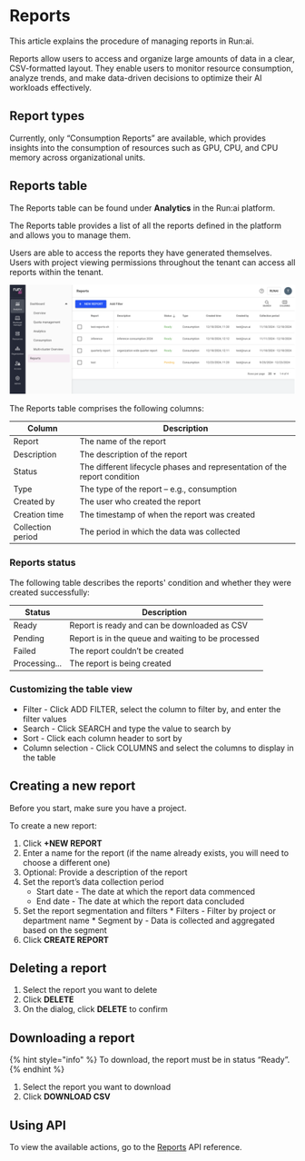 # Reports

This article explains the procedure of managing reports in Run:ai.

Reports allow users to access and organize large amounts of data in a clear, CSV-formatted layout. They enable users to monitor resource consumption, analyze trends, and make data-driven decisions to optimize their AI workloads effectively.

## Report types

Currently, only “Consumption Reports” are available, which provides insights into the consumption of resources such as GPU, CPU, and CPU memory across organizational units.

## Reports table

The Reports table can be found under **Analytics** in the Run:ai platform.

The Reports table provides a list of all the reports defined in the platform and allows you to manage them.

Users are able to access the reports they have generated themselves. Users with project viewing permissions throughout the tenant can access all reports within the tenant.

![](img/reports-table.png)

The Reports table comprises the following columns:

| Column            | Description                                                               |
| ----------------- | ------------------------------------------------------------------------- |
| Report            | The name of the report                                                    |
| Description       | The description of the report                                             |
| Status            | The different lifecycle phases and representation of the report condition |
| Type              | The type of the report – e.g., consumption                                |
| Created by        | The user who created the report                                           |
| Creation time     | The timestamp of when the report was created                              |
| Collection period | The period in which the data was collected                                |

### Reports status

The following table describes the reports' condition and whether they were created successfully:

| Status        | Description                                        |
| ------------- | -------------------------------------------------- |
| Ready         | Report is ready and can be downloaded as CSV       |
| Pending       | Report is in the queue and waiting to be processed |
| Failed        | The report couldn’t be created                     |
| Processing... | The report is being created                        |

### Customizing the table view

* Filter - Click ADD FILTER, select the column to filter by, and enter the filter values
* Search - Click SEARCH and type the value to search by
* Sort - Click each column header to sort by
* Column selection - Click COLUMNS and select the columns to display in the table

## Creating a new report

Before you start, make sure you have a project.

To create a new report:

1. Click **+NEW REPORT**
2. Enter a name for the report (if the name already exists, you will need to choose a different one)
3. Optional: Provide a description of the report
4. Set the report’s data collection period&#x20;
   * Start date - The date at which the report data commenced
   * End date - The date at which the report data concluded
5. Set the report segmentation and filters \* Filters - Filter by project or department name \* Segment by - Data is collected and aggregated based on the segment
6. Click **CREATE REPORT**

## Deleting a report

1. Select the report you want to delete
2. Click **DELETE**
3. On the dialog, click **DELETE** to confirm

## Downloading a report&#x20;

{% hint style="info" %}
To download, the report must be in status “Ready”.
{% endhint %}

1. Select the report you want to download
2. Click **DOWNLOAD CSV**

## Using API

To view the available actions, go to the [Reports](https://api-docs.run.ai/latest/tag/Reports/) API reference.
